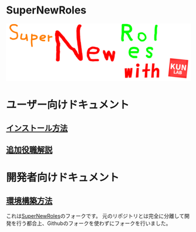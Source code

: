# SuperNewRoles
![SNRImage](/images/SNRImage.png)

# ユーザー向けドキュメント

## [インストール方法](https://github.com/TeamKun/SuperNewRolesWithKunLab/blob/master/docs/%E3%82%A4%E3%83%B3%E3%82%B9%E3%83%88%E3%83%BC%E3%83%AB%E6%89%8B%E9%A0%86%E6%9B%B8.md)
## [追加役職解説](https://github.com/TeamKun/SuperNewRolesWithKunLab/blob/master/docs/%E8%BF%BD%E5%8A%A0%E5%BD%B9%E8%81%B7%E8%A7%A3%E8%AA%AC.md)

# 開発者向けドキュメント

## [環境構築方法](https://github.com/TeamKun/SuperNewRolesWithKunLab/blob/master/docs/%E7%92%B0%E5%A2%83%E6%A7%8B%E7%AF%89.md)

これは[SuperNewRoles](https://github.com/ykundesu/SuperNewRoles)のフォークです。
元のリポジトリとは完全に分離して開発を行う都合上、Githubのフォークを使わずにフォークを行いました。
